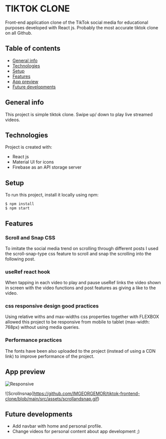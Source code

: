 # TIKTOK CLONE

Front-end application clone of the TikTok social media for educational purposes developed with React js. Probably the most accurate tiktok clone on all Github.

## Table of contents
* [General info](#general-info)
* [Technologies](#technologies)
* [Setup](#setup)
* [Features](#features)
* [App preview](#apppreview)
* [Future developments](#futuredevelopments)

## General info
This project is simple tiktok clone. Swipe up/ down to play live streamed videos.
	
## Technologies
Project is created with:
* React js
* Material UI for icons
* Firebase as an API storage server
	
## Setup
To run this project, install it locally using npm:

```
$ npm install
$ npm start
```

## Features
### Scroll and Snap CSS
To imitate the social media trend on scrolling through different posts I used the scroll-snap-type css feature to scroll and snap the scrolling into the following post.

### useRef react hook
When tapping in each video to play and pause useRef links the video shown in screen with the video functions and post features as giving a like to the video.

### css responsive design good practices
Using relative withs and max-widths css properties together with FLEXBOX allowed this project to be responsive from mobile to tablet (max-width: 768px) without using media queries.

### Performance practices
The fonts have been also uploaded to the project (instead of using a CDN link) to improve performance of the project.

## App preview

![Responsive](https://github.com/IMGEORGEMOR/tiktok-frontend-clone/blob/main/src/assets/responsive.gif)

![Scrollnsnap]https://github.com/IMGEORGEMOR/tiktok-frontend-clone/blob/main/src/assets/scrollandsnap.gif)

## Future developments
* Add navbar with home and personal profile.
* Change videos for personal content about app development ;)












